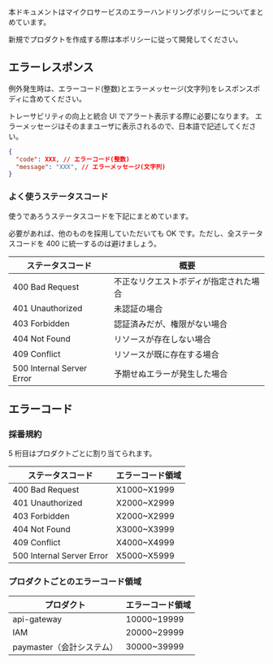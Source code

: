 本ドキュメントはマイクロサービスのエラーハンドリングポリシーについてまとめています。

新規でプロダクトを作成する際は本ポリシーに従って開発してください。

## エラーレスポンス

例外発生時は、エラーコード(整数)とエラーメッセージ(文字列)をレスポンスボディに含めてください。

トレーサビリティの向上と統合 UI でアラート表示する際に必要になります。
エラーメッセージはそのままユーザに表示されるので、日本語で記述してください。

```json
{
  "code": XXX, // エラーコード(整数)
  "message": "XXX", // エラーメッセージ(文字列)
}
```

### よく使うステータスコード

使うであろうステータスコードを下記にまとめています。

必要があれば、他のものを採用していただいても OK です。ただし、全ステータスコードを 400 に統一するのは避けましょう。

| ステータスコード          | 概要                                   |
| ------------------------- | -------------------------------------- |
| 400 Bad Request           | 不正なリクエストボディが指定された場合 |
| 401 Unauthorized          | 未認証の場合                           |
| 403 Forbidden             | 認証済みだが、権限がない場合           |
| 404 Not Found             | リソースが存在しない場合               |
| 409 Conflict              | リソースが既に存在する場合             |
| 500 Internal Server Error | 予期せぬエラーが発生した場合           |

## エラーコード

### 採番規約

5 桁目はプロダクトごとに割り当てられます。

| ステータスコード          | エラーコード領域 |
| ------------------------- | ---------------- |
| 400 Bad Request           | X1000~X1999      |
| 401 Unauthorized          | X2000~X2999      |
| 403 Forbidden             | X2000~X2999      |
| 404 Not Found             | X3000~X3999      |
| 409 Conflict              | X4000~X4999      |
| 500 Internal Server Error | X5000~X5999      |

### プロダクトごとのエラーコード領域

| プロダクト                | エラーコード領域 |
| ------------------------- | ---------------- |
| api-gateway               | 10000~19999      |
| IAM                       | 20000~29999      |
| paymaster（会計システム） | 30000~39999      |

